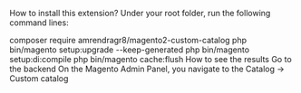 How to install this extension?
Under your root folder, run the following command lines:

composer require amrendragr8/magento2-custom-catalog
php bin/magento setup:upgrade --keep-generated
php bin/magento setup:di:compile
php bin/magento cache:flush
How to see the results
Go to the backend
On the Magento Admin Panel, you navigate to the Catalog → Custom catalog
